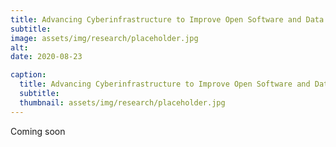 ```yaml
---
title: Advancing Cyberinfrastructure to Improve Open Software and Data Access
subtitle: 
image: assets/img/research/placeholder.jpg
alt: 
date: 2020-08-23

caption:
  title: Advancing Cyberinfrastructure to Improve Open Software and Data Access
  subtitle: 
  thumbnail: assets/img/research/placeholder.jpg
---
```

Coming soon

